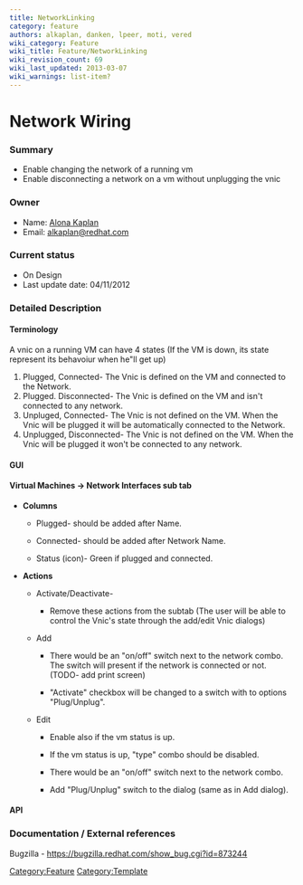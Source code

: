 ```yaml
---
title: NetworkLinking
category: feature
authors: alkaplan, danken, lpeer, moti, vered
wiki_category: Feature
wiki_title: Feature/NetworkLinking
wiki_revision_count: 69
wiki_last_updated: 2013-03-07
wiki_warnings: list-item?
---
```


# Network Wiring

### Summary

*   Enable changing the network of a running vm
*   Enable disconnecting a network on a vm without unplugging the vnic

### Owner

*   Name: [ Alona Kaplan](User:alkaplan)
*   Email: <alkaplan@redhat.com>

### Current status

*   On Design
*   Last update date: 04/11/2012

### Detailed Description

#### Terminology

A vnic on a running VM can have 4 states (If the VM is down, its state represent its behavoiur when he"ll get up)

1.  Plugged, Connected- The Vnic is defined on the VM and connected to the Network.
2.  Plugged. Disconnected- The Vnic is defined on the VM and isn't connected to any network.
3.  Unpluged, Connected- The Vnic is not defined on the VM. When the Vnic will be plugged it will be automatically connected to the Network.
4.  Unplugged, Disconnected- The Vnic is not defined on the VM. When the Vnic will be plugged it won't be connected to any network.

#### GUI

#### Virtual Machines -> Network Interfaces sub tab

*   **Columns**

    * Plugged- should be added after Name.

    * Connected- should be added after Network Name.

    * Status (icon)- Green if plugged and connected.

*   **Actions**

    * Activate/Deactivate-

        * Remove these actions from the subtab (The user will be able to control the Vnic's state through the add/edit Vnic dialogs)

    * Add

        * There would be an "on/off" switch next to the network combo. The switch will present if the network is connected or not. (TODO- add print screen)

        * "Activate" checkbox will be changed to a switch with to options "Plug/Unplug".

    * Edit

        * Enable also if the vm status is up.

        * If the vm status is up, "type" combo should be disabled.

        * There would be an "on/off" switch next to the network combo.

        * Add "Plug/Unplug" switch to the dialog (same as in Add dialog).

#### API

### Documentation / External references

Bugzilla - <https://bugzilla.redhat.com/show_bug.cgi?id=873244>

<Category:Feature> <Category:Template>
